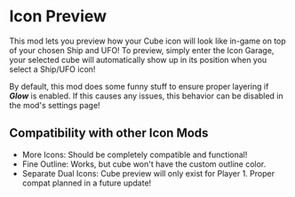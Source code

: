 # Icon Preview

This mod lets you preview how your <cg>Cube</c> icon will look like in-game on top of your chosen <cp>Ship</c> and <co>UFO</c>!
To preview, simply enter the <cf>Icon Garage</c>, your selected cube will automatically show up in its position when you select a Ship/UFO icon!

By default, this mod does some funny stuff to ensure proper layering if ***Glow*** is enabled. If this causes any issues, this behavior can be disabled in the mod's settings page!

## Compatibility with other Icon Mods
- <cg>More Icons</c>: Should be completely compatible and functional!
- <co>Fine Outline</c>: Works, but cube won't have the custom outline color.
- <co>Separate Dual Icons</c>: Cube preview will only exist for Player 1. Proper compat planned in a future update!